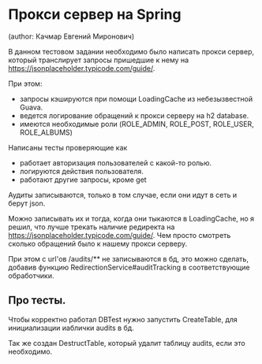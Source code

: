 # Прокси сервер на Spring
(author: Качмар Евгений Миронович)

В данном тестовом задании необходимо было написать прокси сервер, 
который транслирует запросы пришедшие к нему на https://jsonplaceholder.typicode.com/guide/.

При этом:
- запросы кэшируются при помощи LoadingCache из небезызвестной Guava.
- ведется логирование обращений к прокси серверу на h2 database.
- имеются необходимые роли (ROLE_ADMIN, ROLE_POST, ROLE_USER, ROLE_ALBUMS)

Написаны тесты проверяющие как
- работает авторизация пользователей с какой-то ролью.
- логируются действия пользователя.
- работают другие запросы, кроме get 

Аудиты записываются, только в том случае, если они идут в сеть и берут json.

Можно записывать их и тогда, когда они тыкаются в LoadingCache, но я решил,
что лучше трекать наличие редиректа на https://jsonplaceholder.typicode.com/guide/.
Чем просто смотреть сколько обращений было к нашему прокси серверу.


При этом с url'ов /audits/** не записываются в бд, это можно сделать,
добавив функцию RedirectionService#auditTracking в соответствующие обработчики.

## Про тесты.
Чтобы корректно работал DBTest нужно запустить CreateTable,
для инициализации иаблички audits в бд. 

Так же создан DestructTable, который удалит таблицу audits,
если это необходимо.
